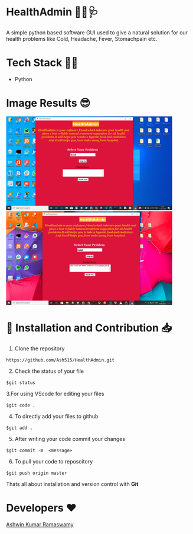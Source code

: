 # HealthAdmin 👨‍🔬🩺
A simple python based software GUI used to give a natural solution for our health problems like Cold, Headache, Fever, Stomachpain etc.

#  Tech Stack 👩‍💻
- Python

# Image Results 😎
<img src="Image Output/HealthAdmin OP.png" width="450px">  <img src="Image Output/OP1.png" width="450px">
# 🚀&nbsp;Installation and Contribution 📥
1. Clone the repository 
```
https://github.com/Ash515/HealthAdmin.git
```
2. Check the status of your file 
```
$git status
```

3.For using VScode for editing your files 
```
$git code .
```
4. To directly add your files to github
```
$git add .
```
5. After writing your code commit your changes 
```
$git commit -m  <message>
```
6. To pull your code to reposoitory
```
$git push origin master
```
Thats all about installation and version control with **Git**

# Developers ❤
[Ashwin Kumar Ramaswamy](https://github.com/Ash515)
